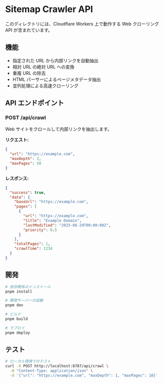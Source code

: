 # Sitemap Crawler API

このディレクトリには、Cloudflare Workers 上で動作する Web クローリング API が含まれています。

## 機能

- 指定された URL から内部リンクを自動抽出
- 相対 URL の絶対 URL への変換
- 重複 URL の除去
- HTML パーサーによるページメタデータ抽出
- 並列処理による高速クローリング

## API エンドポイント

### POST /api/crawl

Web サイトをクロールして内部リンクを抽出します。

**リクエスト:**

```json
{
  "url": "https://example.com",
  "maxDepth": 2,
  "maxPages": 50
}
```

**レスポンス:**

```json
{
  "success": true,
  "data": {
    "baseUrl": "https://example.com",
    "pages": [
      {
        "url": "https://example.com",
        "title": "Example Domain",
        "lastModified": "2025-06-29T00:00:00Z",
        "priority": 0.5
      }
    ],
    "totalPages": 1,
    "crawlTime": 1234
  }
}
```

## 開発

```bash
# 依存関係のインストール
pnpm install

# 開発サーバーの起動
pnpm dev

# ビルド
pnpm build

# デプロイ
pnpm deploy
```

## テスト

```bash
# ローカル環境でのテスト
curl -X POST http://localhost:8787/api/crawl \
  -H "Content-Type: application/json" \
  -d '{"url": "https://example.com", "maxDepth": 1, "maxPages": 10}'
```
